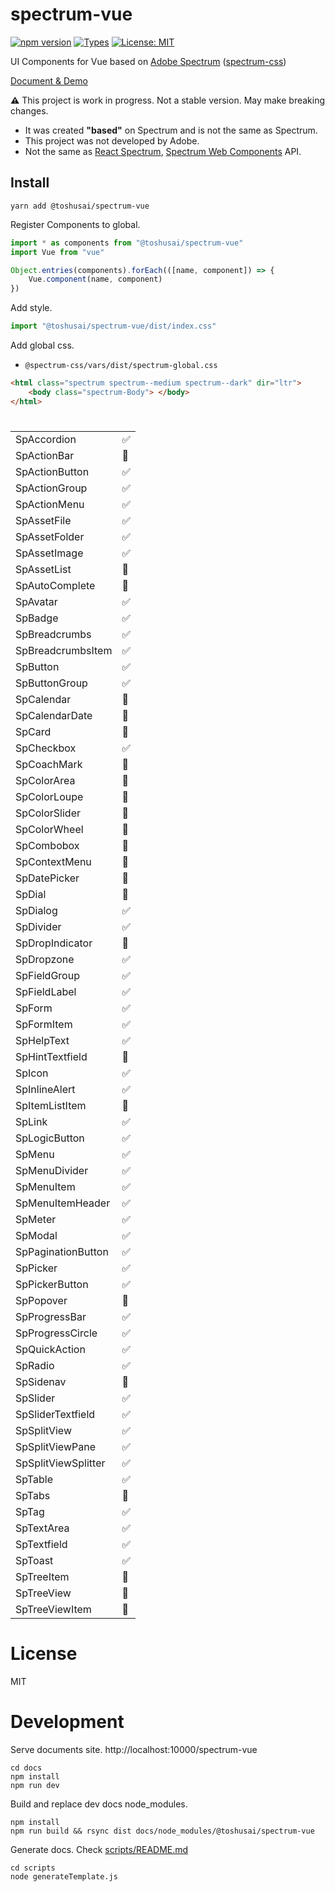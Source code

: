 # spectrum-vue
[![npm version](https://img.shields.io/npm/v/@toshusai%2Fspectrum-vue)](https://www.npmjs.com/package/@toshusai%2Fspectrum-vue)
[![Types](https://img.shields.io/npm/types/@toshusai%2Fspectrum-vue)](https://www.npmjs.com/package/@toshusai%2Fspectrum-vue)
[![License: MIT](https://img.shields.io/badge/License-MIT-yellow)](https://opensource.org/licenses/MIT)

UI Components for Vue based on [Adobe Spectrum](https://spectrum.adobe.com/) ([spectrum-css](https://github.com/adobe/spectrum-css))

[Document & Demo](https://toshusai.github.io/spectrum-vue/)

__:warning:__ This project is work in progress. Not a stable version. May make breaking changes.

- It was created __"based"__ on Spectrum and is not the same as Spectrum.
- This project was not developed by Adobe.
- Not the same as [React Spectrum](https://github.com/adobe/react-spectrum), [Spectrum Web Components](https://github.com/adobe/spectrum-web-components) API.


## Install
```
yarn add @toshusai/spectrum-vue
```

Register Components to global.
```ts
import * as components from "@toshusai/spectrum-vue"
import Vue from "vue"

Object.entries(components).forEach(([name, component]) => {
    Vue.component(name, component)
})
```

Add style.
```js
import "@toshusai/spectrum-vue/dist/index.css"
```

Add global css.  
- `@spectrum-css/vars/dist/spectrum-global.css`

```html
<html class="spectrum spectrum--medium spectrum--dark" dir="ltr">
    <body class="spectrum-Body"> </body>
</html>
```

# 

|                     |                    |
| ------------------- | ------------------ |
| SpAccordion         | :white_check_mark: |
| SpActionBar         | :construction:     |
| SpActionButton      | :white_check_mark: |
| SpActionGroup       | :white_check_mark: |
| SpActionMenu        | :white_check_mark: |
| SpAssetFile         | :white_check_mark: |
| SpAssetFolder       | :white_check_mark: |
| SpAssetImage        | :white_check_mark: |
| SpAssetList         | :construction:     |
| SpAutoComplete      | :construction:     |
| SpAvatar            | :white_check_mark: |
| SpBadge             | :white_check_mark: |
| SpBreadcrumbs       | :white_check_mark: |
| SpBreadcrumbsItem   | :white_check_mark: |
| SpButton            | :white_check_mark: |
| SpButtonGroup       | :white_check_mark: |
| SpCalendar          | :construction:     |
| SpCalendarDate      | :construction:     |
| SpCard              | :construction:     |
| SpCheckbox          | :white_check_mark: |
| SpCoachMark         | :construction:     |
| SpColorArea         | :construction:     |
| SpColorLoupe        | :construction:     |
| SpColorSlider       | :construction:     |
| SpColorWheel        | :construction:     |
| SpCombobox          | :construction:     |
| SpContextMenu       | :construction:     |
| SpDatePicker        | :construction:     |
| SpDial              | :construction:     |
| SpDialog            | :white_check_mark: |
| SpDivider           | :white_check_mark: |
| SpDropIndicator     | :construction:     |
| SpDropzone          | :white_check_mark: |
| SpFieldGroup        | :white_check_mark: |
| SpFieldLabel        | :white_check_mark: |
| SpForm              | :white_check_mark: |
| SpFormItem          | :white_check_mark: |
| SpHelpText          | :white_check_mark: |
| SpHintTextfield     | :construction:     |
| SpIcon              | :white_check_mark: |
| SpInlineAlert       | :white_check_mark: |
| SpItemListItem      | :construction:     |
| SpLink              | :white_check_mark: |
| SpLogicButton       | :white_check_mark: |
| SpMenu              | :white_check_mark: |
| SpMenuDivider       | :white_check_mark: |
| SpMenuItem          | :white_check_mark: |
| SpMenuItemHeader    | :white_check_mark: |
| SpMeter             | :white_check_mark: |
| SpModal             | :white_check_mark: |
| SpPaginationButton  | :white_check_mark: |
| SpPicker            | :white_check_mark: |
| SpPickerButton      | :white_check_mark: |
| SpPopover           | :construction:     |
| SpProgressBar       | :white_check_mark: |
| SpProgressCircle    | :white_check_mark: |
| SpQuickAction       | :white_check_mark: |
| SpRadio             | :white_check_mark: |
| SpSidenav           | :construction:     |
| SpSlider            | :white_check_mark: |
| SpSliderTextfield   | :white_check_mark: |
| SpSplitView         | :white_check_mark: |
| SpSplitViewPane     | :white_check_mark: |
| SpSplitViewSplitter | :white_check_mark: |
| SpTable             | :white_check_mark: |
| SpTabs              | :construction:     |
| SpTag               | :white_check_mark: |
| SpTextArea          | :white_check_mark: |
| SpTextfield         | :white_check_mark: |
| SpToast             | :white_check_mark: |
| SpTreeItem          | :construction:     |
| SpTreeView          | :construction:     |
| SpTreeViewItem      | :construction:     |

# License
MIT

# Development

Serve documents site.
http://localhost:10000/spectrum-vue
```
cd docs
npm install
npm run dev
```

Build and replace dev docs node_modules.
```
npm install
npm run build && rsync dist docs/node_modules/@toshusai/spectrum-vue
```

Generate docs.
Check [scripts/README.md](./scripts/README.md)
```
cd scripts
node generateTemplate.js
```
